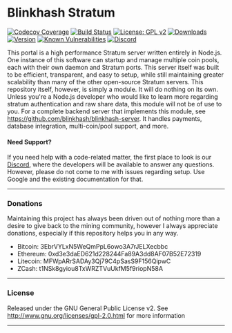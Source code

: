 # Blinkhash Stratum

[![Codecov Coverage](https://img.shields.io/codecov/c/github/blinkhash/blinkhash-stratum.svg?style=flat-square)](https://codecov.io/gh/blinkhash/blinkhash-stratum/)
[![Build Status](https://travis-ci.com/blinkhash/blinkhash-stratum.svg?branch=master)](https://travis-ci.com/blinkhash/blinkhash-stratum)
[![License: GPL v2](https://img.shields.io/badge/License-GPL%20v2-blue.svg)](https://www.gnu.org/licenses/old-licenses/gpl-2.0.en.html)
[![Downloads](https://img.shields.io/npm/dm/blinkhash-stratum.svg)](https://www.npmjs.com/package/blinkhash-stratum)
[![Version](https://img.shields.io/npm/v/blinkhash-stratum.svg)](https://www.npmjs.com/package/blinkhash-stratum)
[![Known Vulnerabilities](https://snyk.io/test/npm/blinkhash-stratum/badge.svg)](https://snyk.io/test/npm/blinkhash-stratum)
[![Discord](https://img.shields.io/discord/738590795384356904)](https://discord.gg/8xtHZFKJQY)

This portal is a high performance Stratum server written entirely in Node.js. One instance of this software can startup and manage multiple coin pools, each with their own daemon and Stratum ports. This server itself was built to be efficient, transparent, and easy to setup, while still maintaining greater scalability than many of the other open-source Stratum servers. This repository itself, however, is simply a module. It will do nothing on its own. Unless you're a Node.js developer who would like to learn more regarding stratum authentication and raw share data, this module will not be of use to you. For a complete backend server that implements this module, see https://github.com/blinkhash/blinkhash-server. It handles payments, database integration, multi-coin/pool support, and more.

#### Need Support?

If you need help with a code-related matter, the first place to look is our [Discord](https://discord.gg/8xtHZFKJQY), where the developers will be available to answer any questions. However, please do not come to me with issues regarding setup. Use Google and the existing documentation for that.

---

### Donations

Maintaining this project has always been driven out of nothing more than a desire to give back to the mining community, however I always appreciate donations, especially if this repository helps you in any way.

- Bitcoin: 3EbrVYLxN5WeQmPpL6owo3A7rJELXecbbc
- Ethereum: 0xd3e3daED621d228244Fa89A3dd8AF07B52E72319
- Litecoin: MFWpARrSADAy3Qj79C4pSasS9F156QipwC
- ZCash: t1NSk8gyiou8TxWRZTVuUkfM5f9riopN58A

---

### License

Released under the GNU General Public License v2. See http://www.gnu.org/licenses/gpl-2.0.html for more information

---
